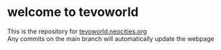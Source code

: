# welcome to tevoworld
This is the repository for [tevoworld.neocities.org](https://tevoworld.neocities.org/)  
Any commits on the main branch will automatically update the webpage
